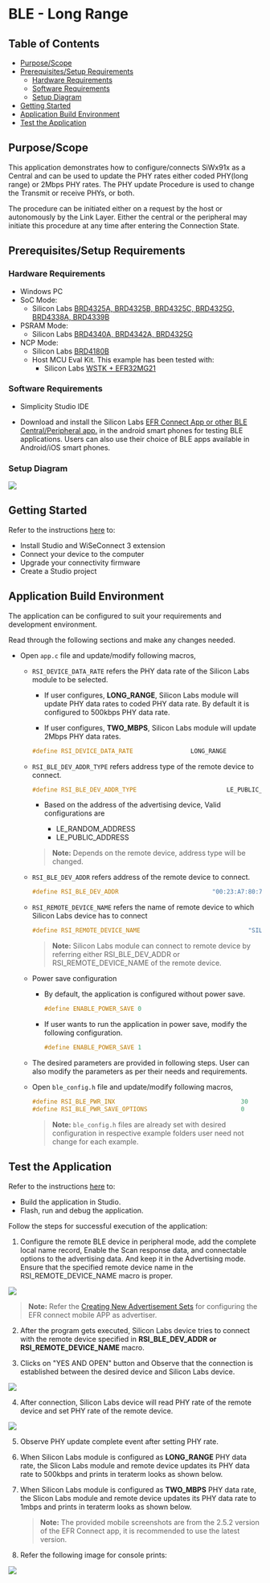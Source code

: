 # BLE - Long Range

## Table of Contents

- [Purpose/Scope](#purposescope)
- [Prerequisites/Setup Requirements](#prerequisitessetup-requirements)
  - [Hardware Requirements](#hardware-requirements)
  - [Software Requirements](#software-requirements)
  - [Setup Diagram](#setup-diagram)
- [Getting Started](#getting-started)
- [Application Build Environment](#application-build-environment)
- [Test the Application](#test-the-application)

## Purpose/Scope

This application demonstrates how to configure/connects SiWx91x as a Central and can be used to update the PHY rates either coded PHY(long range) or 2Mbps PHY rates. The PHY update Procedure is used to change the Transmit or receive PHYs, or both.

The procedure can be initiated either on a request by the host or autonomously by the Link Layer. Either the central or the peripheral may initiate this procedure at any time after entering the Connection State.

## Prerequisites/Setup Requirements

### Hardware Requirements

- Windows PC
- SoC Mode:
  - Silicon Labs [BRD4325A, BRD4325B, BRD4325C, BRD4325G, BRD4338A, BRD4339B](https://www.silabs.com/)
- PSRAM Mode:  
  - Silicon Labs [BRD4340A, BRD4342A, BRD4325G](https://www.silabs.com/)
- NCP Mode:
  - Silicon Labs [BRD4180B](https://www.silabs.com/)
  - Host MCU Eval Kit. This example has been tested with:
    - Silicon Labs [WSTK + EFR32MG21](https://www.silabs.com/development-tools/wireless/efr32xg21-bluetooth-starter-kit)

### Software Requirements

- Simplicity Studio IDE
  
- Download and install the Silicon Labs [EFR Connect App or other BLE Central/Peripheral app.](https://www.silabs.com/developers/efr-connect-mobile-app) in the android smart phones for testing BLE applications. Users can also use their choice of BLE apps available in Android/iOS smart phones.

### Setup Diagram

![](resources/readme/ble_longrange_2mbps_soc_ncp.png)

## Getting Started

Refer to the instructions [here](https://docs.silabs.com/wiseconnect/latest/wiseconnect-getting-started/) to:

- Install Studio and WiSeConnect 3 extension
- Connect your device to the computer
- Upgrade your connectivity firmware
- Create a Studio project

## Application Build Environment

The application can be configured to suit your requirements and development environment.

Read through the following sections and make any changes needed.

- Open `app.c` file and update/modify following macros,

  - `RSI_DEVICE_DATA_RATE` refers the PHY data rate of the Silicon Labs module to be selected.

    - If user configures, **LONG_RANGE**, Silicon Labs module will update PHY data rates to coded PHY data rate. By default it is configured to 500kbps PHY data rate.

    - If user configures, **TWO_MBPS**, Silicon Labs module will update 2Mbps PHY data rates.

    ```c
    #define RSI_DEVICE_DATA_RATE                LONG_RANGE
    ```

  - `RSI_BLE_DEV_ADDR_TYPE` refers address type of the remote device to connect.

    ```c
    #define RSI_BLE_DEV_ADDR_TYPE                         LE_PUBLIC_ADDRESS
    ```

    - Based on the address of the advertising device, Valid configurations are

      - LE_RANDOM_ADDRESS
      - LE_PUBLIC_ADDRESS

    >  **Note:** Depends on the remote device, address type will be changed.

  - `RSI_BLE_DEV_ADDR` refers address of the remote device to connect.

    ```c
    #define RSI_BLE_DEV_ADDR                          "00:23:A7:80:70:B9"
    ```

  - `RSI_REMOTE_DEVICE_NAME` refers the name of remote device to which Silicon Labs device has to connect

    ```c
    #define RSI_REMOTE_DEVICE_NAME                              "SILABS"
    ```

    >  **Note:** Silicon Labs module can connect to remote device by referring either RSI_BLE_DEV_ADDR or  RSI_REMOTE_DEVICE_NAME of the remote device.

  - Power save configuration

    - By default, the application is configured without power save.

      ```c  
      #define ENABLE_POWER_SAVE 0
      ```

    - If user wants to run the application in power save, modify the following configuration.

      ```c  
      #define ENABLE_POWER_SAVE 1
      ```

  - The desired parameters are provided in following steps. User can also modify the parameters as per their needs and requirements.

  - Open `ble_config.h` file and update/modify following macros,

    ```c
    #define RSI_BLE_PWR_INX                                   30
    #define RSI_BLE_PWR_SAVE_OPTIONS                          0 
    ```

    > **Note:** `ble_config.h` files are already set with desired configuration in respective example folders user need not change for each example.

## Test the Application

Refer to the instructions [here](https://docs.silabs.com/wiseconnect/latest/wiseconnect-getting-started/) to:

- Build the application in Studio.
- Flash, run and debug the application.

Follow the steps for successful execution of the application:

1. Configure the remote BLE device in peripheral mode, add the complete local name record,  Enable the Scan response data, and connectable options to the advertising data. And keep it in the Advertising mode. Ensure that the specified remote device name in the RSI_REMOTE_DEVICE_NAME macro is proper.

  ![](resources/readme/blelradvertising.png)     

   > **Note:** Refer the [Creating New Advertisement Sets](https://docs.silabs.com/bluetooth/5.0/miscellaneous/mobile/efr-connect-mobile-app) for configuring the EFR connect mobile APP as advertiser.

2. After the program gets executed, Silicon Labs device tries to connect with the remote device specified in **RSI_BLE_DEV_ADDR** **or RSI_REMOTE_DEVICE_NAME** macro.

3. Clicks on "YES AND OPEN" button and Observe that the connection is established between the desired device and Silicon Labs device.

  ![](resources/readme/blelrconnection.png) 

4. After connection, Silicon Labs device will read PHY rate of the remote device and set PHY rate of the remote device.

  ![](resources/readme/blelrconnection1.png)

5. Observe PHY update complete event after setting PHY rate.

6. When Silicon Labs module is configured as **LONG_RANGE** PHY data rate, the Slicon Labs module and remote device updates its PHY data rate to 500kbps and prints in teraterm looks as shown below.

7. When Silicon Labs module is configured as **TWO_MBPS** PHY data rate, the Slicon Labs module and remote device updates its PHY data rate to 1mbps and prints in teraterm looks as shown below.

    > **Note:**  The provided mobile screenshots are from the 2.5.2 version of the EFR Connect app, it is recommended to use the latest version.

8. Refer the following image for console prints:

  ![](resources/readme/output1.png)

